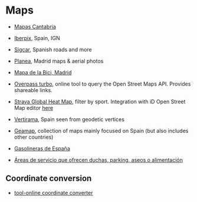 # Maps
- [Mapas Cantabria](http://mapas.cantabria.es)
- [Iberpix](http://www.ign.es/iberpix2/visor/), Spain, IGN
- [Sigcar](http://beta.sigcar.es/), Spanish roads and more
- [Planea](http://www.madrid.org/cartografia/visorCartografia/html/visor.htm), Madrid maps & aerial photos
- [Mapa de la Bici, Madrid](http://madrid.maps.arcgis.com/apps/webappviewer/index.html?id=304e79ab11cb403cbd4469a60a48cdeb)
- [Overpass turbo](http://overpass-turbo.eu/), online tool to query the Open Street Maps API. Provides shareable links. 
- [Strava Global Heat Map](https://www.strava.com/heatmap#16.29/-3.62618/40.53345/hot/all), filter by sport. Integration with iD Open Street Map editor [here](http://strava.github.io/iD/)
- [Vertirama](http://www.vertirama.com/), Spain seen from geodetic vertices
- [Geamap](https://geamap.com), collection of maps mainly focused on Spain (but also includes other countries)

- [Gasolineras de España](http://opendata.esri.es/datasets/gasolineras-de-espa%C3%B1a)
- [Áreas de servicio que ofrecen duchas, parking, aseos o alimentación](https://covid19esrispain-sitesesrispain.hub.arcgis.com/datasets/d90cd600fcda4b17ad6f11d5eff63866_0?geometry=-48.641%2C29.672%2C34.987%2C42.085)

## Coordinate conversion
- [tool-online coordinate converter](https://tool-online.com/en/coordinate-converter.php#)

